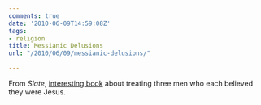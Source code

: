 ```yaml
---
comments: true
date: '2010-06-09T14:59:08Z'
tags:
- religion
title: Messianic Delusions
url: "/2010/06/09/messianic-delusions/"

---
```

From <em>Slate</em>, [interesting book](http://www.slate.com/id/2255105/) about treating three men who each believed they were Jesus.
